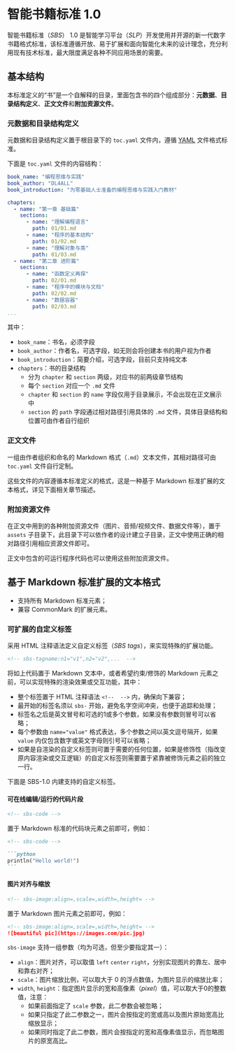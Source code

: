 # 智能书籍标准 1.0

智能书籍标准（*SBS*） 1.0 是智能学习平台（*SLP*）开发使用并开源的新一代数字书籍格式标准，该标准遵循开放、易于扩展和面向智能化未来的设计理念，充分利用现有技术标准，最大限度满足各种不同应用场景的需要。

## 基本结构

本标准定义的“书”是一个自解释的目录，里面包含书的四个组成部分：**元数据**、**目录结构定义**、**正文文件**和**附加资源文件**。

### 元数据和目录结构定义

元数据和目录结构定义置于根目录下的 `toc.yaml` 文件内，遵循 [YAML](https://yaml.org/) 文件格式标准。

下面是 `toc.yaml` 文件的内容结构：

```yaml
book_name: "编程思维与实践"
book_author: "DL4ALL"
book_introduction: "为零基础人士准备的编程思维与实践入门教材"

chapters:
  - name: "第一章 基础篇"
    sections:
      - name: "理解编程语言"
        path: 01/01.md
      - name: "程序的基本结构"
        path: 01/02.md
      - name: "理解对象与类"
        path: 01/03.md
  - name: "第二章 进阶篇"
    sections:
      - name: "函数定义再探"
        path: 02/01.md
      - name: "程序中的模块与文档"
        path: 02/02.md
      - name: "数据容器"
        path: 02/03.md
...
```

其中：

- `book_name`：书名，必须字段
- `book_author`：作者名，可选字段，如无则会将创建本书的用户视为作者
- `book_introduction`：简要介绍，可选字段，目前只支持纯文本
- `chapters`：书的目录结构
  - 分为 `chapter` 和 `section` 两级，对应书的前两级章节结构
  - 每个 `section` 对应一个 `.md` 文件
  - `chapter` 和 `section` 的 `name` 字段仅用于目录展示，不会出现在正文展示中
  - `section` 的 `path` 字段通过相对路径引用具体的 `.md` 文件，具体目录结构和位置可由作者自行组织

### 正文文件

一组由作者组织和命名的 Markdown 格式（`.md`）文本文件，其相对路径可由 `toc.yaml` 文件自行定制。

这些文件的内容遵循本标准定义的格式，这是一种基于 Markdown 标准扩展的文本格式，详见下面相关章节描述。

### 附加资源文件

在正文中用到的各种附加资源文件（图片、音频/视频文件、数据文件等），置于 `assets` 子目录下，此目录下可以依作者的设计建立子目录，正文中使用正确的相对路径引用相应资源文件即可。

正文中包含的可运行程序代码也可以使用这些附加资源文件。

## 基于 Markdown 标准扩展的文本格式

- 支持所有 Markdown 标准元素；
- 兼容 CommonMark 的扩展元素。

### 可扩展的自定义标签

采用 HTML 注释语法定义自定义标签（*SBS tags*），来实现特殊的扩展功能。

```markdown
<!-- sbs-tagname:n1="v1",n2="v2",...  -->
```

将如上代码置于 Markdown 文本中，或者希望约束/修饰的 Markdown 元素之前，可以实现特殊的渲染效果或交互功能，其中：
- 整个标签置于 HTML 注释语法 `<!--  -->` 内，确保向下兼容；
- 最开始的标签名须以 `sbs-` 开始，避免名字空间冲突，也便于追踪和处理；
- 标签名之后是英文冒号和可选的1或多个参数，如果没有参数则冒号可以省略；
- 每个参数由 `name="value"` 格式表达，多个参数之间以英文逗号隔开，如果 `value` 内仅包含数字或英文字母则引号可以省略；
- 如果是自渲染的自定义标签则可置于需要的任何位置，如果是修饰性（指改变原内容渲染或交互逻辑）的自定义标签则需要置于紧靠被修饰元素之前的独立一行。

下面是 SBS-1.0 内建支持的自定义标签。

#### 可在线编辑/运行的代码片段

```markdown
<!-- sbs-code -->
```

置于 Markdown 标准的代码块元素之前即可，例如：

````markdown
<!-- sbs-code -->

```python
println("Hello world!")
```
````

#### 图片对齐与缩放

```markdown
<!-- sbs-image:align=,scale=,width=,height= -->
```

置于 Markdown 图片元素之前即可，例如：

```markdown
<!-- sbs-image:align=,scale=,width=,height= -->
![beautiful pic](https://images.com/pic.jpg)
```

`sbs-image` 支持一组参数（均为可选，但至少要指定其一）：
- `align`：图片对齐，可以取值 `left` `center` `right`，分别实现图片的靠左、居中和靠右对齐；
- `scale`：图片缩放比例，可以取大于 0 的浮点数值，为图片显示的缩放比率；
- `width`, `height`：指定图片显示的宽和高像素（*pixel*）值，可以取大于0的整数值，注意：
  - 如果前面指定了 `scale` 参数，此二参数会被忽略；
  - 如果只指定了此二参数之一，图片会按指定的宽或高以及图片原始宽高比缩放显示；
  - 如果同时指定了此二参数，图片会按指定的宽和高像素值显示，而忽略图片的原宽高比。
